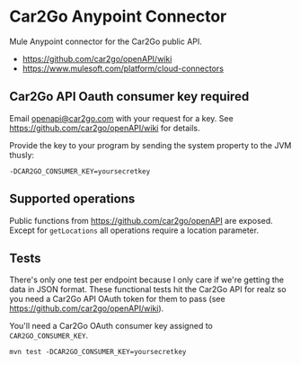 # Car2Go Anypoint Connector
Mule Anypoint connector for the Car2Go public API.
* https://github.com/car2go/openAPI/wiki
* https://www.mulesoft.com/platform/cloud-connectors

## Car2Go API Oauth consumer key required
Email openapi@car2go.com with your request for a key.  See https://github.com/car2go/openAPI/wiki for details.

Provide the key to your program by sending the system property to the JVM thusly:

`-DCAR2GO_CONSUMER_KEY=yoursecretkey`

## Supported operations
Public functions from https://github.com/car2go/openAPI are exposed.  Except for `getLocations` all operations require a location parameter.

## Tests
There's only one test per endpoint because I only care if we're getting the data in JSON format. These functional tests hit the Car2Go API for realz so you need a Car2Go API OAuth token for them to pass (see https://github.com/car2go/openAPI/wiki).

You'll need a Car2Go OAuth consumer key assigned to `CAR2GO_CONSUMER_KEY`.

`mvn test -DCAR2GO_CONSUMER_KEY=yoursecretkey`

